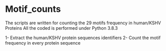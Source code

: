 # Motif_counts
The scripts are written for counting the 29 motifs frequency in human/KSHV Proteins
All the coded is performed under Python 3.8.3

1- Extract the human/KSHV protein sequences identifiers 
2- Count the motif frequency in every protein sequence

